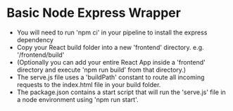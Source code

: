 # Basic Node Express Wrapper

- You will need to run 'npm ci' in your pipeline to install the express dependency
- Copy your React build folder into a new 'frontend' directory. e.g. '/frontend/build'
- (Optionally you can add your entire React App inside a 'frontend' directory and execute 'npm run build' from that directory.)
- The serve.js file uses a 'buildPath' constant to route all incoming requests to the index.html file in your build folder.
- The package.json contains a start script that will run the 'serve.js' file in a node environment using 'npm run start'.
